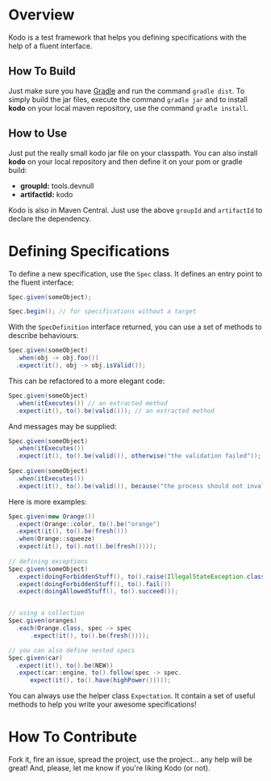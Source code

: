 # Overview

Kodo is a test framework that helps you defining specifications with the help of a fluent interface.

## How To Build

Just make sure you have [Gradle][] and run the command `gradle dist`. To simply build the jar files, execute the command `gradle jar` and to install **kodo** on your local maven repository, use the command `gradle install`.

## How to Use

Just put the really small kodo jar file on your classpath. You can also install **kodo** on your local repository and then define it on your pom or gradle build:

- **groupId:** tools.devnull
- **artifactId:** kodo

Kodo is also in Maven Central. Just use the above `groupId` and `artifactId` to declare the dependency.

# Defining Specifications

To define a new specification, use the `Spec` class. It defines an entry point to the fluent interface:

~~~java
Spec.given(someObject);

Spec.begin(); // for specifications without a target 
~~~

With the `SpecDefinition` interface returned, you can use a set of methods to describe behaviours:

~~~java
Spec.given(someObject)
  .when(obj -> obj.foo())
  .expect(it(), obj -> obj.isValid());
~~~

This can be refactored to a more elegant code:

~~~java
Spec.given(someObject)
  .when(itExecutes()) // an extracted method
  .expect(it(), to().be(valid())); // an extracted method
~~~

And messages may be supplied:

~~~java
Spec.given(someObject)
  .when(itExecutes())
  .expect(it(), to().be(valid()), otherwise("the validation failed"));
  
Spec.given(someObject)
  .when(itExecutes())
  .expect(it(), to().be(valid()), because("the process should not invalidate the object"));
~~~

Here is more examples:

~~~java
Spec.given(new Orange())
  .expect(Orange::color, to().be("orange")
  .expect(it(), to().be(fresh()))
  .when(Orange::squeeze)
  .expect(it(), to().not().be(fresh())));
  
// defining exceptions
Spec.given(someObject)
  .expect(doingForbiddenStuff(), to().raise(IllegalStateException.class))
  .expect(doingForbiddenStuff(), to().fail())
  .expect(doingAllowedStuff(), to().succeed());


// using a collection
Spec.given(oranges)
  .each(Orange.class, spec -> spec
      .expect(it(), to().be(fresh())));

// you can also define nested specs
Spec.given(car)
  .expect(it(), to().be(NEW))
  .expect(car::engine, to().follow(spec -> spec.
      expect(it(), to().have(highPower()))));
~~~

You can always use the helper class `Expectation`. It contain a set of useful methods to help you write your awesome specifications!

# How To Contribute

Fork it, fire an issue, spread the project, use the project... any help will be great! And, please, let me know if you're liking Kodo (or not).

[gradle]: <http://gradle.org>
